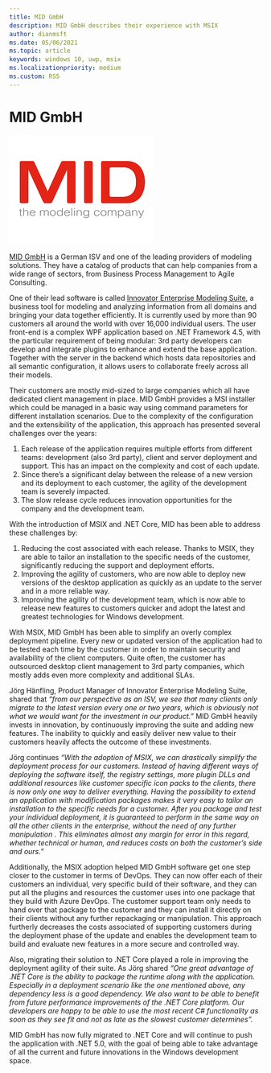 ```yaml
---
title: MID GmbH
description: MID GmbH describes their experience with MSIX
author: dianmsft
ms.date: 05/06/2021
ms.topic: article
keywords: windows 10, uwp, msix
ms.localizationpriority: medium
ms.custom: RS5
---
```


# MID GmbH
![MID GmbH logo](../images/Logo-MIDGmbH.png)

[MID GmbH](https://www.mid.de/en) is a German ISV and one of the leading providers of modeling solutions. They have a catalog of products that can help companies from a wide range of sectors, from Business Process Management to Agile Consulting.

One of their lead software is called [Innovator Enterprise Modeling Suite](https://www.innovator.de/), a business tool for modeling and analyzing information from all domains and bringing your data together efficiently. It is currently used by more than 90 customers all around the world with over 16,000 individual users. The user front-end is a complex WPF application based on .NET Framework 4.5, with the particular requirement of being modular: 3rd party developers can develop and integrate plugins to enhance and extend the base application. Together with the server in the backend which hosts data repositories and all semantic configuration, it allows users to collaborate freely across all their models.

Their customers are mostly mid-sized to large companies which all have dedicated client management  in place. MID GmbH provides a MSI installer which could be managed in a basic way using command parameters for different installation scenarios. Due to the complexity of the configuration and the extensibility of the application, this approach has presented several challenges over the years:
1. Each release of the application requires multiple efforts from different teams: development (also 3rd party), client and server deployment and support. This has an impact on the complexity and cost of each update.
1. Since there’s a significant delay between the release of a new version and its deployment to each customer, the agility of the development team is severely impacted.
1. The slow release cycle reduces innovation opportunities for the company and the development team.

With the introduction of MSIX and .NET Core, MID has been able to address these challenges by:
1. Reducing the cost associated with each release. Thanks to MSIX, they are able to tailor an installation to the specific needs of the customer, significantly reducing the support and deployment efforts.
1. Improving the agility of customers, who are now able to deploy new versions of the desktop application as quickly as an update to the server and in a more reliable way.
1. Improving the agility of the development team, which is now able to release new features to customers quicker and adopt the latest and greatest technologies for Windows development.

With MSIX, MID GmbH has been able to simplify an overly complex deployment pipeline. Every new or updated version of the application had to be tested each  time by the customer in order to maintain security and availability of the client computers. Quite often, the customer has outsourced desktop client management to 3rd party companies, which mostly adds even more complexity and additional SLAs.

Jörg Hänfling, Product Manager of Innovator Enterprise Modeling Suite, shared that *“from our perspective as an ISV, we see that many clients only migrate to the latest version every one or two years, which is obviously not what we would want for the investment in our product.”*  MID GmbH heavily invests in innovation, by continuously improving the suite and adding  new features. The inability to quickly and easily deliver new value to their customers heavily affects the outcome of these investments.

Jörg continues *“With the adoption of MSIX, we can drastically simplify the deployment process for our customers. Instead of having different ways of deploying the software itself, the registry settings, more plugin DLLs and additional resources like customer specific icon packs to the clients, there is now only one way to deliver everything. Having the possibility to extend an application with modification packages makes it very easy to tailor an installation to the specific needs for a customer. After you package and test your individual deployment, it is guaranteed to perform in the same way on all the other clients in the enterprise, without the need of any further manipulation . This eliminates almost any margin for error in this regard, whether technical or human, and reduces costs on both the customer’s side and ours.”* 

Additionally, the MSIX adoption helped MID GmbH software get one step closer to the customer in terms of DevOps. They can now offer each of their customers an individual, very specific build of their software, and they can put all the plugins and resources the customer uses into one package that they build with Azure DevOps. The customer support team only needs to hand over that package to the customer and they can install it directly on their clients without any further repackaging or manipulation.  This approach furtherly decreases the costs associated of supporting customers during the deployment phase of the update and enables the development team to build and evaluate new features in a more secure and controlled way.

Also, migrating their solution to .NET Core played a role in improving the deployment agility of their suite. As Jörg shared *“One great advantage of .NET Core is the ability to package the runtime along with the application. Especially in a deployment scenario like the one mentioned above, any dependency less is a good dependency. We also want to be able to benefit from future performance improvements of the .NET Core platform. Our developers are happy to be able to use the most recent C# functionality  as soon as they see fit and not as late as the slowest customer determines”.* 

MID GmbH has now fully migrated to .NET Core and will continue to push the application with .NET 5.0, with the goal of being able to take advantage of all the current and future innovations in the Windows development space. 


